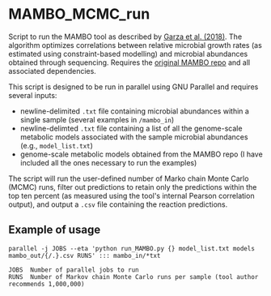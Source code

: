 # MAMBO_MCMC_run
Script to run the MAMBO tool as described by [Garza et al. (2018)](https://www.nature.com/articles/s41564-018-0124-8). The algorithm optimizes correlations between relative microbial growth rates (as estimated using constraint-based modelling) and microbial abundances obtained through sequencing. Requires the [original MAMBO repo](https://github.com/danielriosgarza/MAMBO) and all associated dependencies.

This script is designed to be run in parallel using GNU Parallel and requires several inputs:

* newline-delimited `.txt` file containing microbial abundances within a single sample (several examples in `/mambo_in`)
* newline-delimted `.txt` file containing a list of all the genome-scale metabolic models associated with the sample microbial abundances (e.g., `model_list.txt`)
* genome-scale metabolic models obtained from the MAMBO repo (I have included all the ones necessary to run the examples)

The script will run the user-defined number of Marko chain Monte Carlo (MCMC) runs, filter out predictions to retain only the predictions within the top ten percent (as measured using the tool's internal Pearson correlation output), and output a `.csv` file containing the reaction predictions. 

## Example of usage
```
parallel -j JOBS --eta 'python run_MAMBO.py {} model_list.txt models mambo_out/{/.}.csv RUNS' ::: mambo_in/*txt
```
```
JOBS  Number of parallel jobs to run
RUNS  Number of Markov chain Monte Carlo runs per sample (tool author recommends 1,000,000) 
```
